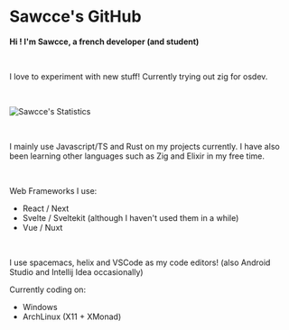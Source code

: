 # Sawcce's GitHub

__Hi ! I'm Sawcce, a french developer (and student)__

<br />

I love to experiment with new stuff! Currently trying out zig for osdev.

<br />

![Sawcce's Statistics](https://github-readme-stats.vercel.app/api?username=sawcce&show_icons=true&theme=tokyonight)

<br/>

I mainly use Javascript/TS and Rust on my projects currently.
I have also been learning other languages such as Zig and Elixir in my free time.

<br/>

Web Frameworks I use:

- React / Next
- Svelte / Sveltekit (although I haven't used them in a while)
- Vue / Nuxt

<br/>

I use spacemacs, helix and VSCode as my code editors! (also Android Studio and Intellij Idea occasionally)

Currently coding on:
- Windows
- ArchLinux (X11 + XMonad)
